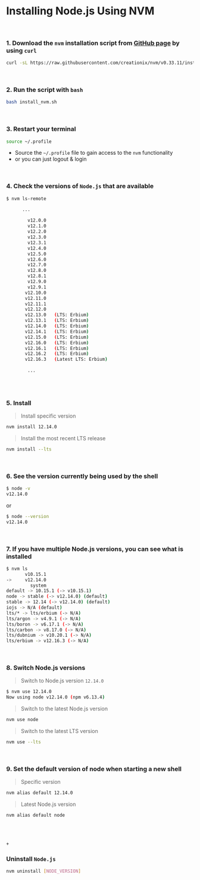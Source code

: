 # Installing Node.js Using NVM

<br>

### 1. Download the `nvm` installation script from [GitHub page](https://github.com/nvm-sh/nvm) by using `curl`

```bash
curl -sL https://raw.githubusercontent.com/creationix/nvm/v0.33.11/install.sh -o install_nvm.sh
```

<br>

### 2. Run the script with `bash`

```bash
bash install_nvm.sh
```

<br>

### 3. Restart your terminal

```bash
source ~/.profile
```

- Source the `~/.profile` file to gain access to the `nvm` functionality
- or you can just logout & login

<br>

### 4.  Check the versions of `Node.js` that are available

```bash
$ nvm ls-remote

      ...
  
        v12.0.0
        v12.1.0
        v12.2.0
        v12.3.0
        v12.3.1
        v12.4.0
        v12.5.0
        v12.6.0
        v12.7.0
        v12.8.0
        v12.8.1
        v12.9.0
        v12.9.1
       v12.10.0
       v12.11.0
       v12.11.1
       v12.12.0
       v12.13.0   (LTS: Erbium)
       v12.13.1   (LTS: Erbium)
       v12.14.0   (LTS: Erbium)
       v12.14.1   (LTS: Erbium)
       v12.15.0   (LTS: Erbium)
       v12.16.0   (LTS: Erbium)
       v12.16.1   (LTS: Erbium)
       v12.16.2   (LTS: Erbium)
       v12.16.3   (Latest LTS: Erbium)
       
        ...
        
```

<br>

### 5. Install

> Install specific version

```bash
nvm install 12.14.0
```

> Install the most recent LTS release

```bash
nvm install --lts
```

<br>

### 6. See the version currently being used by the shell

```bash
$ node -v
v12.14.0
```

or

```bash
$ node --version
v12.14.0
```

<br>

### 7. If you have multiple Node.js versions, you can see what is installed

```bash
$ nvm ls
       v10.15.1
->     v12.14.0
         system
default -> 10.15.1 (-> v10.15.1)
node -> stable (-> v12.14.0) (default)
stable -> 12.14 (-> v12.14.0) (default)
iojs -> N/A (default)
lts/* -> lts/erbium (-> N/A)
lts/argon -> v4.9.1 (-> N/A)
lts/boron -> v6.17.1 (-> N/A)
lts/carbon -> v8.17.0 (-> N/A)
lts/dubnium -> v10.20.1 (-> N/A)
lts/erbium -> v12.16.3 (-> N/A)
```

<br>

### 8. Switch Node.js versions

> Switch to Node.js version `12.14.0`

```bash
$ nvm use 12.14.0
Now using node v12.14.0 (npm v6.13.4)
```

> Switch to the latest Node.js version

```bash
nvm use node
```

> Switch to the latest LTS version

```bash
nvm use --lts
```

<br>

### 9. Set the default version of node when starting a new shell

> Specific version

```bash
nvm alias default 12.14.0
```

> Latest Node.js version

```bash
nvm alias default node
```

<br>

<br>

`+`

### Uninstall `Node.js`

```bash
nvm uninstall [NODE_VERSION]
```
